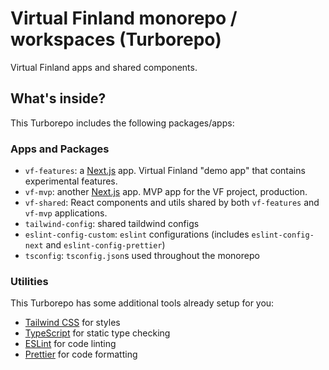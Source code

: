 # Virtual Finland monorepo / workspaces (Turborepo)

Virtual Finland apps and shared components.

## What's inside?

This Turborepo includes the following packages/apps:

### Apps and Packages

- `vf-features`: a [Next.js](https://nextjs.org/) app. Virtual Finland "demo app" that contains experimental features.
- `vf-mvp`: another [Next.js](https://nextjs.org/) app. MVP app for the VF project, production.
- `vf-shared`: React components and utils shared by both `vf-features` and `vf-mvp` applications.
- `tailwind-config`: shared taildwind configs
- `eslint-config-custom`: `eslint` configurations (includes `eslint-config-next` and `eslint-config-prettier`)
- `tsconfig`: `tsconfig.json`s used throughout the monorepo

### Utilities

This Turborepo has some additional tools already setup for you:

- [Tailwind CSS](https://tailwindcss.com/) for styles
- [TypeScript](https://www.typescriptlang.org/) for static type checking
- [ESLint](https://eslint.org/) for code linting
- [Prettier](https://prettier.io) for code formatting
